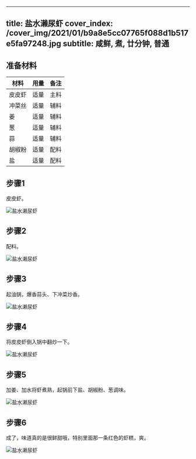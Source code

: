 
---
title: 盐水濑尿虾
cover_index: /cover_img/2021/01/b9a8e5cc07765f088d1b517e5fa97248.jpg
subtitle: 咸鲜, 煮, 廿分钟, 普通
---

## 准备材料

| 材料     | 用量 | 备注|
| ------- | ----- | --- |
| 皮皮虾 | 适量| 主料 |
| 冲菜丝 | 适量| 辅料 |
| 姜 | 适量| 辅料 |
| 葱 | 适量| 辅料 |
| 蒜 | 适量| 辅料 |
| 胡椒粉 | 适量| 配料 |
| 盐 | 适量| 配料 |

## 步骤1

皮皮虾。

![盐水濑尿虾](https://i8.meishichina.com/attachment/recipe/201009/201009301727072.jpg?x-oss-process=style/p320) 

## 步骤2

配料。

![盐水濑尿虾](https://i8.meishichina.com/attachment/recipe/201009/201009301727202.jpg?x-oss-process=style/p320) 

## 步骤3

起油锅，爆香蒜头、下冲菜炒香。

![盐水濑尿虾](https://i8.meishichina.com/attachment/recipe/201009/201009301727337.jpg?x-oss-process=style/p320) 

## 步骤4

将皮皮虾倒入锅中翻炒一下。

![盐水濑尿虾](https://i8.meishichina.com/attachment/recipe/201009/201009301727444.jpg?x-oss-process=style/p320) 

## 步骤5

加姜、加水将虾煮熟，起锅前下盐、胡椒粉、葱调味。

![盐水濑尿虾](https://i8.meishichina.com/attachment/recipe/201009/201009301727558.jpg?x-oss-process=style/p320) 

## 步骤6

成了，味道真的是很鲜甜哦，特别里面那一条红色的虾糕，爽。

![盐水濑尿虾](https://i8.meishichina.com/attachment/recipe/201009/201009301728066.jpg?x-oss-process=style/p320) 

